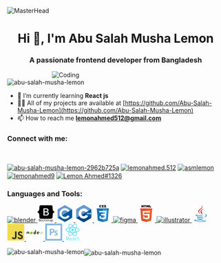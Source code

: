 ![MasterHead](https://wallpaperaccess.com/full/2471303.gif)
<h1 align="center">Hi 👋, I'm Abu Salah Musha Lemon</h1>
<h3 align="center">A passionate frontend developer from Bangladesh</h3>
<img align="right" alt="Coding" width="400"
    src="https://camo.githubusercontent.com/40165a147c3dcea0fa1db780bb533fc5f98546ccfb9d5d05ddb2f429277f5348/68747470733a2f2f616e616c7974696373696e6469616d61672e636f6d2f77702d636f6e74656e742f75706c6f6164732f323031382f31322f646576656c6f7065722d6472696262626c652e676966" />
<p align="left">
    <img src="https://komarev.com/ghpvc/?username=abu-salah-musha-lemon&label=Profile%20views&color=0e75b6&style=flat"
        alt="abu-salah-musha-lemon" />
</p>

- 🌱 I’m currently learning **React js** 
- 👨‍💻 All of my projects are available at
[https://github.com/Abu-Salah-Musha-Lemon](https://github.com/Abu-Salah-Musha-Lemon)
- 📫 How to reach me **lemonahmed512@gmail.com**

<h3 align="left">Connect with me:</h3>
<br />
<p align="left">
    <a href="https://linkedin.com/in/abu-salah-musha-lemon-2962b725a" target="blank"><img align="center"
            src="https://raw.githubusercontent.com/rahuldkjain/github-profile-readme-generator/master/src/images/icons/Social/linked-in-alt.svg"
            alt="abu-salah-musha-lemon-2962b725a" height="30" width="40" /></a>
    <a href="https://fb.com/lemonahmed.512" target="blank"><img align="center"
            src="https://raw.githubusercontent.com/rahuldkjain/github-profile-readme-generator/master/src/images/icons/Social/facebook.svg"
            alt="lemonahmed.512" height="30" width="40" /></a>
    <a href="https://codeforces.com/profile/asmlemon" target="blank"><img align="center"
            src="https://raw.githubusercontent.com/rahuldkjain/github-profile-readme-generator/master/src/images/icons/Social/codeforces.svg"
            alt="asmlemon" height="30" width="40" /></a>
        <a href="https://www.artstation.com/lemonahmed9" target="blank"><img align="center"
            src="https://cdn.worldvectorlogo.com/logos/artstation-1.svg"
            alt="lemonahmed9" height="30" width="40" /></a>
    <a href="https://discord.gg/Lemon Ahmed#1326" target="blank"><img align="center"
            src="https://raw.githubusercontent.com/rahuldkjain/github-profile-readme-generator/master/src/images/icons/Social/discord.svg"
            alt="Lemon Ahmed#1326" height="30" width="40" /></a>
    
</p>

<h3 align="left">Languages and Tools:</h3>
<p align="left">
    <a href="https://www.blender.org/" target="_blank" rel="noreferrer">
        <img src="https://download.blender.org/branding/community/blender_community_badge_white.svg" alt="blender"
            width="40" height="40" />
    </a>
    <a href="https://getbootstrap.com" target="_blank" rel="noreferrer">
        <img src="https://raw.githubusercontent.com/devicons/devicon/master/icons/bootstrap/bootstrap-plain-wordmark.svg"
            alt="bootstrap" width="40" height="40" />
    </a>
    <a href="https://www.cprogramming.com/" target="_blank" rel="noreferrer">
        <img src="https://raw.githubusercontent.com/devicons/devicon/master/icons/c/c-original.svg" alt="c" width="40"
            height="40" />
    </a>
    <a href="https://www.w3schools.com/cpp/" target="_blank" rel="noreferrer">
        <img src="https://raw.githubusercontent.com/devicons/devicon/master/icons/cplusplus/cplusplus-original.svg"
            alt="cplusplus" width="40" height="40" />
    </a>
    <a href="https://www.w3schools.com/css/" target="_blank" rel="noreferrer">
        <img src="https://raw.githubusercontent.com/devicons/devicon/master/icons/css3/css3-original-wordmark.svg"
            alt="css3" width="40" height="40" />
    </a>
    <a href="https://www.figma.com/" target="_blank" rel="noreferrer">
        <img src="https://www.vectorlogo.zone/logos/figma/figma-icon.svg" alt="figma" width="40" height="40" />
    </a>
    <a href="https://www.w3.org/html/" target="_blank" rel="noreferrer">
        <img src="https://raw.githubusercontent.com/devicons/devicon/master/icons/html5/html5-original-wordmark.svg"
            alt="html5" width="40" height="40" />
    </a>
    <a href="https://www.adobe.com/in/products/illustrator.html" target="_blank" rel="noreferrer">
        <img src="https://www.vectorlogo.zone/logos/adobe_illustrator/adobe_illustrator-icon.svg" alt="illustrator"
            width="40" height="40" />
    </a>
    <a href="https://www.java.com" target="_blank" rel="noreferrer">
        <img src="https://raw.githubusercontent.com/devicons/devicon/master/icons/java/java-original.svg" alt="java"
            width="40" height="40" />
    </a>
    <a href="https://developer.mozilla.org/en-US/docs/Web/JavaScript" target="_blank" rel="noreferrer">
        <img src="https://raw.githubusercontent.com/devicons/devicon/master/icons/javascript/javascript-original.svg"
            alt="javascript" width="40" height="40" />
    </a>
    <a href="https://nodejs.org" target="_blank" rel="noreferrer">
        <img src="https://raw.githubusercontent.com/devicons/devicon/master/icons/nodejs/nodejs-original-wordmark.svg"
            alt="nodejs" width="40" height="40" />
    </a>
    <a href="https://www.photoshop.com/en" target="_blank" rel="noreferrer">
        <img src="https://raw.githubusercontent.com/devicons/devicon/master/icons/photoshop/photoshop-line.svg"
            alt="photoshop" width="40" height="40" />
    </a>
    <a href="https://reactjs.org/" target="_blank" rel="noreferrer">
        <img src="https://raw.githubusercontent.com/devicons/devicon/master/icons/react/react-original-wordmark.svg"
            alt="react" width="40" height="40" />
    </a>
</p>

<p>
   <!-- <img align="left"
        src="https://github-readme-stats.vercel.app/api/top-langs?username=abu-salah-musha-lemon&show_icons=true&locale=en&layout=compact"
        alt="abu-salah-musha-lemon" />
    -->
    <img align = "left"
         src="https://github-readme-stats.vercel.app/api/top-langs/?username=abu-salah-musha-lemon&theme=blue-green"
         alt="abu-salah-musha-lemon"/>

</p>

<p>
    <!--&nbsp;<img align="center"
        src="https://github-readme-stats.vercel.app/api?username=abu-salah-musha-lemon&show_icons=true&locale=en"
        alt="abu-salah-musha-lemon" />
    -->
    

    
</p>

<p>
    <img align="center" src="https://github-readme-streak-stats.herokuapp.com/?user=abu-salah-musha-lemon&"
        alt="abu-salah-musha-lemon" />
</p>
